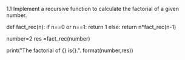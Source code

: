 1.1 Implement a recursive function to calculate the factorial of a given number.

def fact_rec(n):
  if n==0 or n==1:
    return 1
  else:
    return n*fact_rec(n-1)
    
number=2
res =fact_rec(number)

print("The factorial of {} is{}.". format(number,res))
